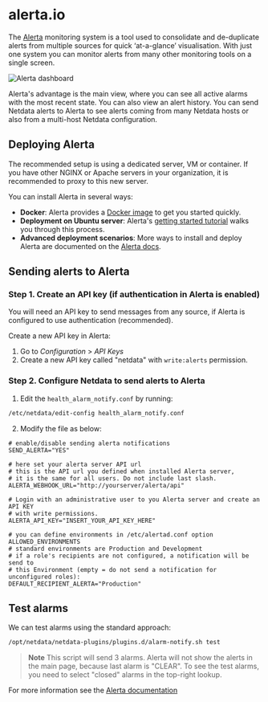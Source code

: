 <!--
title: "alerta.io"
sidebar_label: "Alerta"
description: "Send alarm notifications to Alerta to see the latest health status updates from multiple nodes in a single interface."
custom_edit_url: https://github.com/netdata/netdata/edit/master/health/notifications/alerta/README.md
learn_status: "Published"
learn_topic_type: "References"
learn_rel_path: "References/Notification references"
learn_autogeneration_metadata: "{'part_of_cloud': False, 'part_of_agent': True}"
-->

# alerta.io

The [Alerta](https://alerta.io) monitoring system is a tool used to
consolidate and de-duplicate alerts from multiple sources for quick
‘at-a-glance’ visualisation. With just one system you can monitor
alerts from many other monitoring tools on a single screen.

![Alerta dashboard](https://docs.alerta.io/_images/alerta-screen-shot-3.png "Alerta dashboard showing several alerts.")

Alerta's advantage is the main view, where you can see all active alarms with the most recent state. You can also view an alert history. You can send Netdata alerts to Alerta to see alerts coming from many Netdata hosts or also from a multi-host
Netdata configuration. 

## Deploying Alerta

The recommended setup is using a dedicated server, VM or container. If you have other NGINX or Apache servers in your organization,
it is recommended to proxy to this new server.

You can install Alerta in several ways:
- **Docker**: Alerta provides a [Docker image](https://hub.docker.com/r/alerta/alerta-web/) to get you started quickly.
- **Deployment on Ubuntu server**: Alerta's [getting started tutorial](https://docs.alerta.io/gettingstarted/tutorial-1-deploy-alerta.html) walks you through this process. 
- **Advanced deployment scenarios**: More ways to install and deploy Alerta are documented on the [Alerta docs](http://docs.alerta.io/en/latest/deployment.html).

## Sending alerts to Alerta

### Step 1. Create an API key (if authentication in Alerta is enabled)

You will need an API key to send messages from any source, if
Alerta is configured to use authentication (recommended). 

Create a new API key in Alerta: 
1. Go to *Configuration* > *API Keys* 
2. Create a new API key called "netdata" with `write:alerts` permission.

### Step 2. Configure Netdata to send alerts to Alerta
1. Edit the `health_alarm_notify.conf` by running:
```sh
/etc/netdata/edit-config health_alarm_notify.conf
```

2. Modify the file as below:
```
# enable/disable sending alerta notifications
SEND_ALERTA="YES"

# here set your alerta server API url
# this is the API url you defined when installed Alerta server, 
# it is the same for all users. Do not include last slash.
ALERTA_WEBHOOK_URL="http://yourserver/alerta/api"

# Login with an administrative user to you Alerta server and create an API KEY
# with write permissions.
ALERTA_API_KEY="INSERT_YOUR_API_KEY_HERE"

# you can define environments in /etc/alertad.conf option ALLOWED_ENVIRONMENTS
# standard environments are Production and Development
# if a role's recipients are not configured, a notification will be send to
# this Environment (empty = do not send a notification for unconfigured roles):
DEFAULT_RECIPIENT_ALERTA="Production"
```

## Test alarms

We can test alarms using the standard approach:

```sh
/opt/netdata/netdata-plugins/plugins.d/alarm-notify.sh test
```

> **Note** This script will send 3 alarms. 
> Alerta will not show the alerts in the main page, because last alarm is "CLEAR".
> To see the test alarms, you need to select "closed" alarms in the top-right lookup. 

For more information see the [Alerta documentation](https://docs.alerta.io)



